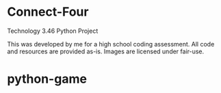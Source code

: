 # Connect-Four
Technology 3.46 Python Project

This was developed by me for a high school coding assessment. All code and resources are provided as-is. Images are licensed under fair-use.
# python-game
